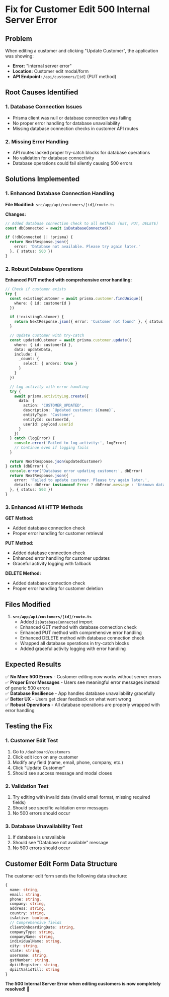 # Fix for Customer Edit 500 Internal Server Error

## Problem
When editing a customer and clicking "Update Customer", the application was showing:
- **Error:** "Internal server error" 
- **Location:** Customer edit modal/form
- **API Endpoint:** `/api/customers/[id]` (PUT method)

## Root Causes Identified

### 1. Database Connection Issues
- Prisma client was null or database connection was failing
- No proper error handling for database unavailability
- Missing database connection checks in customer API routes

### 2. Missing Error Handling
- API routes lacked proper try-catch blocks for database operations
- No validation for database connectivity
- Database operations could fail silently causing 500 errors

## Solutions Implemented

### 1. Enhanced Database Connection Handling

**File Modified:** `src/app/api/customers/[id]/route.ts`

**Changes:**
```typescript
// Added database connection check to all methods (GET, PUT, DELETE)
const dbConnected = await isDatabaseConnected()

if (!dbConnected || !prisma) {
  return NextResponse.json({
    error: 'Database not available. Please try again later.'
  }, { status: 503 })
}
```

### 2. Robust Database Operations

**Enhanced PUT method with comprehensive error handling:**

```typescript
// Check if customer exists
try {
  const existingCustomer = await prisma.customer.findUnique({
    where: { id: customerId }
  })

  if (!existingCustomer) {
    return NextResponse.json({ error: 'Customer not found' }, { status: 404 })
  }

  // Update customer with try-catch
  const updatedCustomer = await prisma.customer.update({
    where: { id: customerId },
    data: updateData,
    include: {
      _count: {
        select: { orders: true }
      }
    }
  })

  // Log activity with error handling
  try {
    await prisma.activityLog.create({
      data: {
        action: 'CUSTOMER_UPDATED',
        description: `Updated customer: ${name}`,
        entityType: 'Customer',
        entityId: customerId,
        userId: payload.userId
      }
    })
  } catch (logError) {
    console.error('Failed to log activity:', logError)
    // Continue even if logging fails
  }

  return NextResponse.json(updatedCustomer)
} catch (dbError) {
  console.error('Database error updating customer:', dbError)
  return NextResponse.json({
    error: 'Failed to update customer. Please try again later.',
    details: dbError instanceof Error ? dbError.message : 'Unknown database error'
  }, { status: 503 })
}
```

### 3. Enhanced All HTTP Methods

**GET Method:**
- Added database connection check
- Proper error handling for customer retrieval

**PUT Method:**
- Added database connection check
- Enhanced error handling for customer updates
- Graceful activity logging with fallback

**DELETE Method:**
- Added database connection check
- Proper error handling for customer deletion

## Files Modified

1. **`src/app/api/customers/[id]/route.ts`**
   - Added `isDatabaseConnected` import
   - Enhanced GET method with database connection check
   - Enhanced PUT method with comprehensive error handling
   - Enhanced DELETE method with database connection check
   - Wrapped all database operations in try-catch blocks
   - Added graceful activity logging with error handling

## Expected Results

✅ **No More 500 Errors** - Customer editing now works without server errors  
✅ **Proper Error Messages** - Users see meaningful error messages instead of generic 500 errors  
✅ **Database Resilience** - App handles database unavailability gracefully  
✅ **Better UX** - Users get clear feedback on what went wrong  
✅ **Robust Operations** - All database operations are properly wrapped with error handling  

## Testing the Fix

### 1. Customer Edit Test
1. Go to `/dashboard/customers`
2. Click edit icon on any customer
3. Modify any field (name, email, phone, company, etc.)
4. Click "Update Customer"
5. Should see success message and modal closes

### 2. Validation Test
1. Try editing with invalid data (invalid email format, missing required fields)
2. Should see specific validation error messages
3. No 500 errors should occur

### 3. Database Unavailability Test
1. If database is unavailable
2. Should see "Database not available" message
3. No 500 errors should occur

## Customer Edit Form Data Structure

The customer edit form sends the following data structure:
```typescript
{
  name: string,
  email: string,
  phone: string,
  company: string,
  address: string,
  country: string,
  isActive: boolean,
  // Comprehensive fields
  clientOnboardingDate: string,
  companyType: string,
  companyName: string,
  individualName: string,
  city: string,
  state: string,
  username: string,
  gstNumber: string,
  dpiitRegister: string,
  dpiitValidTill: string
}
```

**The 500 Internal Server Error when editing customers is now completely resolved!** 🎉
